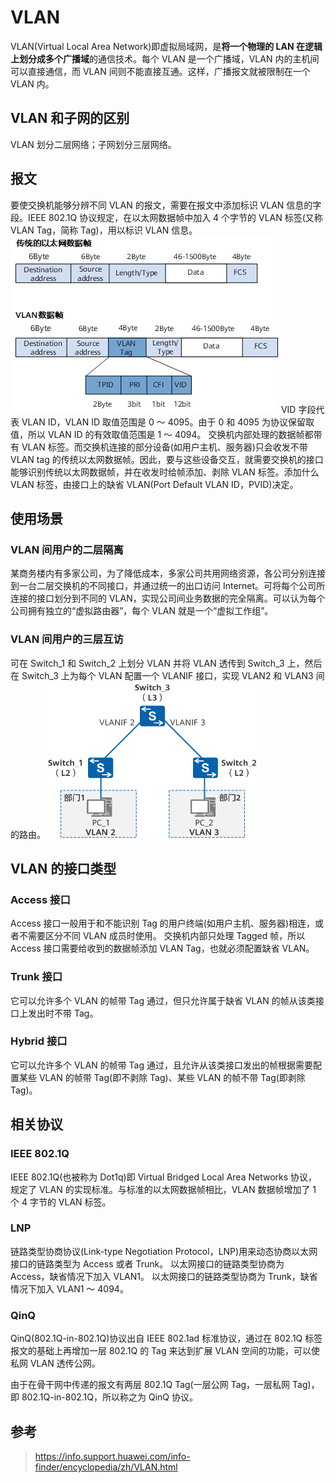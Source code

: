 # VLAN

VLAN(Virtual Local Area Network)即虚拟局域网，是**将一个物理的 LAN 在逻辑上划分成多个广播域**的通信技术。每个 VLAN 是一个广播域，VLAN 内的主机间可以直接通信，而 VLAN 间则不能直接互通。这样，广播报文就被限制在一个 VLAN 内。

## VLAN 和子网的区别

VLAN 划分二层网络；子网划分三层网络。

## 报文

要使交换机能够分辨不同 VLAN 的报文，需要在报文中添加标识 VLAN 信息的字段。IEEE 802.1Q 协议规定，在以太网数据帧中加入 4 个字节的 VLAN 标签(又称 VLAN Tag，简称 Tag)，用以标识 VLAN 信息。
![VLAN数据帧与以太网数据帧](picture/ethernet_vlan_frame.png)
VID 字段代表 VLAN ID，VLAN ID 取值范围是 0 ～ 4095。由于 0 和 4095 为协议保留取值，所以 VLAN ID 的有效取值范围是 1 ～ 4094。
交换机内部处理的数据帧都带有 VLAN 标签。而交换机连接的部分设备(如用户主机、服务器)只会收发不带 VLAN tag 的传统以太网数据帧。因此，要与这些设备交互，就需要交换机的接口能够识别传统以太网数据帧，并在收发时给帧添加、剥除 VLAN 标签。添加什么 VLAN 标签，由接口上的缺省 VLAN(Port Default VLAN ID，PVID)决定。

## 使用场景

### VLAN 间用户的二层隔离

某商务楼内有多家公司，为了降低成本，多家公司共用网络资源，各公司分别连接到一台二层交换机的不同接口，并通过统一的出口访问 Internet。可将每个公司所连接的接口划分到不同的 VLAN，实现公司间业务数据的完全隔离。可以认为每个公司拥有独立的“虚拟路由器”，每个 VLAN 就是一个“虚拟工作组”。

### VLAN 间用户的三层互访

可在 Switch_1 和 Switch_2 上划分 VLAN 并将 VLAN 透传到 Switch_3 上，然后在 Switch_3 上为每个 VLAN 配置一个 VLANIF 接口，实现 VLAN2 和 VLAN3 间的路由。
![通过VLANIF实现VLAN间用户的三层互访](picture/vlanif.png)

## VLAN 的接口类型

### Access 接口

Access 接口一般用于和不能识别 Tag 的用户终端(如用户主机、服务器)相连，或者不需要区分不同 VLAN 成员时使用。
交换机内部只处理 Tagged 帧，所以 Access 接口需要给收到的数据帧添加 VLAN Tag，也就必须配置缺省 VLAN。

### Trunk 接口

它可以允许多个 VLAN 的帧带 Tag 通过，但只允许属于缺省 VLAN 的帧从该类接口上发出时不带 Tag。

### Hybrid 接口

它可以允许多个 VLAN 的帧带 Tag 通过，且允许从该类接口发出的帧根据需要配置某些 VLAN 的帧带 Tag(即不剥除 Tag)、某些 VLAN 的帧不带 Tag(即剥除 Tag)。

## 相关协议

### IEEE 802.1Q

IEEE 802.1Q(也被称为 Dot1q)即 Virtual Bridged Local Area Networks 协议，规定了 VLAN 的实现标准。与标准的以太网数据帧相比，VLAN 数据帧增加了 1 个 4 字节的 VLAN 标签。

### LNP

链路类型协商协议(Link-type Negotiation Protocol，LNP)用来动态协商以太网接口的链路类型为 Access 或者 Trunk。
以太网接口的链路类型协商为 Access，缺省情况下加入 VLAN1。
以太网接口的链路类型协商为 Trunk，缺省情况下加入 VLAN1 ～ 4094。

### QinQ

QinQ(802.1Q-in-802.1Q)协议出自 IEEE 802.1ad 标准协议，通过在 802.1Q 标签报文的基础上再增加一层 802.1Q 的 Tag 来达到扩展 VLAN 空间的功能，可以使私网 VLAN 透传公网。

由于在骨干网中传递的报文有两层 802.1Q Tag(一层公网 Tag，一层私网 Tag)，即 802.1Q-in-802.1Q，所以称之为 QinQ 协议。

## 参考

> https://info.support.huawei.com/info-finder/encyclopedia/zh/VLAN.html
